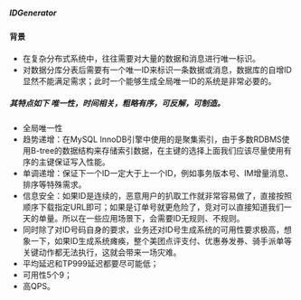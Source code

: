 ##### IDGenerator

#### 背景

- 在复杂分布式系统中，往往需要对大量的数据和消息进行唯一标识。
- 对数据分库分表后需要有一个唯一ID来标识一条数据或消息，数据库的自增ID显然不能满足需求；此时一个能够生成全局唯一ID的系统是非常必要的。

##### 其特点如下 唯一性，时间相关，粗略有序，可反解，可制造。
- 全局唯一性
- 趋势递增：在MySQL InnoDB引擎中使用的是聚集索引，由于多数RDBMS使用B-tree的数据结构来存储索引数据，在主键的选择上面我们应该尽量使用有序的主键保证写入性能。
- 单调递增：保证下一个ID一定大于上一个ID，例如事务版本号、IM增量消息、排序等特殊需求。
- 信息安全：如果ID是连续的，恶意用户的扒取工作就非常容易做了，直接按照顺序下载指定URL即可；如果是订单号就更危险了，竞对可以直接知道我们一天的单量。所以在一些应用场景下，会需要ID无规则、不规则。
- 同时除了对ID号码自身的要求，业务还对ID号生成系统的可用性要求极高，想象一下，如果ID生成系统瘫痪，整个美团点评支付、优惠券发券、骑手派单等关键动作都无法执行，这就会带来一场灾难。
- 平均延迟和TP999延迟都要尽可能低；
- 可用性5个9；
- 高QPS。
